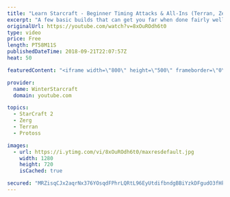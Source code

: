 ```yaml
---
title: "Learn Starcraft - Beginner Timing Attacks & All-Ins (Terran, Zerg & Protoss)"
excerpt: "A few basic builds that can get you far when done fairly well. Also important is how not to overextend and lose everything."
originalUrl: https://youtube.com/watch?v=8xOuROdh6t0
type: video
price: Free
length: PT58M11S
publishedDateTime: 2018-09-21T22:07:57Z
heat: 50

featuredContent: "<iframe width=\"800\" height=\"500\" frameborder=\"0\" src=\"https://www.youtube.com/embed/8xOuROdh6t0\" allow=\"accelerometer; autoplay; encrypted-media; gyroscope; picture-in-picture\" allowfullscreen></iframe>"

provider:
  name: WinterStarcraft
  domain: youtube.com

topics:
  - StarCraft 2
  - Zerg
  - Terran
  - Protoss

images:
  - url: https://i.ytimg.com/vi/8xOuROdh6t0/maxresdefault.jpg
    width: 1280
    height: 720
    isCached: true

secured: "MRZisqCJx2aqrNx376YOsqdFPhrLQRtL96EyUtdifbndgBBiYzkDFgudO3fHkq9L8tNbWZ1zKy8vvyHx0hxcrtWtmhjPsqJyWsH2ad+MfqYsJD7RNKhDn9R+HbURcMwZXW7VrpXUb0hlb68JvbLAwEB54qnsE/IZVsXZQcT9qA9Cqx+htClQZitpP92c5qxqRanz6XuQ99ep2EAnlp0G/pPwsjmcxE2k/Gke+LzTHA3aJdaMgpRYuRtQdT0Ms5Q5ph7ASYi2izF9TGIr8cU4DYAd+9a9h+J7o00YV+naBemXInYfJs2RnaGTrD0bQEvnVdChDuUH8NRaFN3MEpQJ5dvxZ7G6c45+AxLmQT6Z6E34pb3ehwtng2Gx9S6P8lexXOoMZYcx4m9yXzllusMt6O+QSMnuz7eel5GvTsWr9ws=;gbCeXwO2Y2LZ5yUn+TBnOQ=="
---
```


